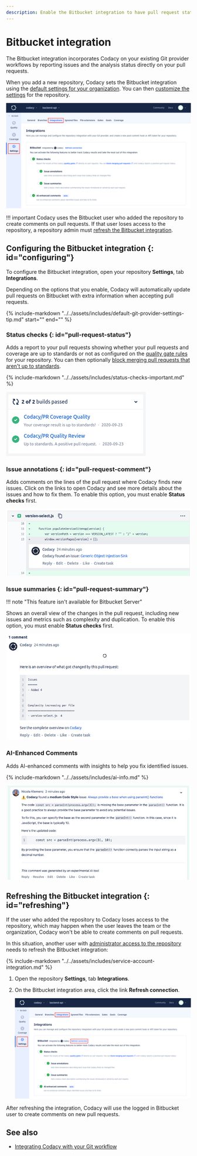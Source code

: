 ```yaml
---
description: Enable the Bitbucket integration to have pull request status, comments, and analysis summaries from Codacy directly on pull requests.
---
```


# Bitbucket integration

The Bitbucket integration incorporates Codacy on your existing Git provider workflows by reporting issues and the analysis status directly on your pull requests.

When you add a new repository, Codacy sets the Bitbucket integration using the [default settings for your organization](../../organizations/integrations/default-git-provider-integration-settings.md). You can then [customize the settings](#configuring) for the repository.

![Bitbucket integration](images/bitbucket-integration.png)

!!! important
    Codacy uses the Bitbucket user who added the repository to create comments on pull requests. If that user loses access to the repository, a repository admin must [refresh the Bitbucket integration](#refreshing).

## Configuring the Bitbucket integration {: id="configuring"}

To configure the Bitbucket integration, open your repository **Settings**, tab **Integrations**.

Depending on the options that you enable, Codacy will automatically update pull requests on Bitbucket with extra information when accepting pull requests.

{%
    include-markdown "../../assets/includes/default-git-provider-settings-tip.md"
    start="<!--default-settings-apply-all-start-->"
    end="<!--default-settings-apply-all-end-->"
%}

### Status checks {: id="pull-request-status"}

Adds a report to your pull requests showing whether your pull requests and coverage are up to standards or not as configured on the [quality gate rules](../../repositories-configure/adjusting-quality-gates.md) for your repository. You can then optionally [block merging pull requests that aren't up to standards](../../getting-started/integrating-codacy-with-your-git-workflow.md#blocking-pull-requests).

{% include-markdown "../../assets/includes/status-checks-important.md" %}

![Pull request status on Bitbucket](images/bitbucket-integration-pr-status.png)

### Issue annotations {: id="pull-request-comment"}

Adds comments on the lines of the pull request where Codacy finds new issues. Click on the links to open Codacy and see more details about the issues and how to fix them. To enable this option, you must enable **Status checks** first.

![Pull request comment on Bitbucket](images/bitbucket-integration-pr-comment.png)

### Issue summaries {: id="pull-request-summary"}

!!! note "This feature isn't available for Bitbucket Server"

Shows an overall view of the changes in the pull request, including new issues and metrics such as complexity and duplication. To enable this option, you must enable **Status checks** first.

![Pull request summary on Bitbucket](images/bitbucket-integration-pr-summary.png)

### AI-Enhanced Comments

Adds AI-enhanced comments with insights to help you fix identified issues.

{% include-markdown "../../assets/includes/ai-info.md" %}

![AI-enhanced comment on GitLab](images/bitbucket-integration-ai-comment.png)

## Refreshing the Bitbucket integration {: id="refreshing"}

If the user who added the repository to Codacy loses access to the repository, which may happen when the user leaves the team or the organization, Codacy won't be able to create comments on pull requests.

In this situation, another user with [administrator access to the repository](../../organizations/roles-and-permissions-for-organizations.md#permissions-for-bitbucket) needs to refresh the Bitbucket integration:

{% include-markdown "../../assets/includes/service-account-integration.md" %}

1.  Open the repository **Settings**, tab **Integrations**.

1.  On the Bitbucket integration area, click the link **Refresh connection**.

    ![Refresh Bitbucket integration](images/bitbucket-integration-refresh.png)

After refreshing the integration, Codacy will use the logged in Bitbucket user to create comments on new pull requests.

## See also

-   [Integrating Codacy with your Git workflow](../../getting-started/integrating-codacy-with-your-git-workflow.md)
